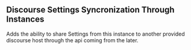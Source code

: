 ## Discourse Settings Syncronization Through Instances

Adds the ability to share Settings from this instance to another provided discourse host through the api coming from the later.
